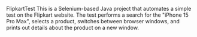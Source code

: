 FlipkartTest
This is a Selenium-based Java project that automates a simple test on the Flipkart website. The test performs a search for the "iPhone 15 Pro Max", selects a product, switches between browser windows, and prints out details about the product on a new window.
